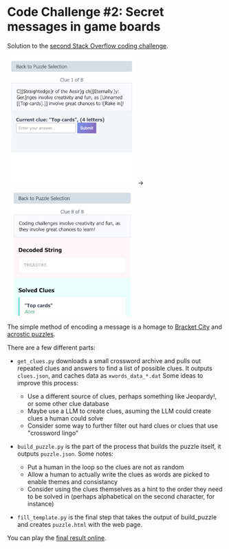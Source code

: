 # Code Challenge #2: Secret messages in game boards

Solution to the [second Stack Overflow coding challenge](https://stackoverflow.com/beta/challenges/79651567/code-challenge-2-secret-messages-in-game-boards).  

![The Puzzle](img_before.png) -> ![The Puzzle](img_after.png)

The simple method of encoding a message is a homage to [Bracket City](https://www.theatlantic.com/games/bracket-city/) and [acrostic puzzles](https://en.wikipedia.org/wiki/Acrostic_%28puzzle%29).

There are a few different parts:

* `get_clues.py` downloads a small crossword archive and pulls out repeated clues and answers to find a list of 
possible clues.  It outputs `clues.json`, and caches data as `xwords_data_*.dat` Some ideas to improve this process:
    * Use a different source of clues, perhaps something like Jeopardy!, or some other clue database
    * Maybe use a LLM to create clues, asuming the LLM could create clues a human could solve
    * Consider some way to further filter out hard clues or clues that use "crossword lingo"

* `build_puzzle.py` is the part of the process that builds the puzzle itself, it outputs `puzzle.json`.  Some notes:
    * Put a human in the loop so the clues are not as random
    * Allow a human to actually write the clues as words are picked to enable themes and consistancy
    * Consider using the clues themselves as a hint to the order they need to be solved in (perhaps alphabetical on the second character, for instance)

* `fill_template.py` is the final step that takes the output of build_puzzle and creates `puzzle.html` with the web page.

You can play the [final result online](https://q726kbxun.github.io/so_challenges/entry_002.html).
